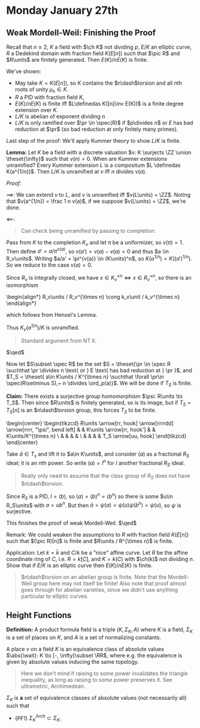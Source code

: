 # Monday January 27th

## Weak Mordell-Weil: Finishing the Proof

Recall that $n\geq 2$, $K$ a field with $\ch K$ not dividing $p$, $E/K$ an elliptic curve, $R$ a Dedekind domain with fraction field $K(E[n])$
such that $\pic R$ and $R\units$ are finitely generated.
Then $E(K) / nE(K)$ is finite.

We've shown:

- May take $K = K(E[n])$, so $K$ contains the $n\dash$torsion and all $n$th roots of unity $\mu_n \in K$.
- $R$ a PID with fraction field $K$,
- $E(K) / n E(K)$ is finite iff $L\definedas K([n]\inv E(K))$ is a finite degree extension over $K$.
- $L/K$ is abelian of exponent dividing $n$
- $L/K$ is only ramified over $\pr \in \spec(R)$ if $p\divides n$ or $E$ has bad reduction at $\pr$ (so bad reduction at only finitely many primes).

Last step of the proof: 
We'll apply Kummer theory to show $L/K$ is finite.


**Lemma:**
Let $K$ be a field with a discrete valuation $v: K \surjects \ZZ \union \theset{\infty}$ such that $v(n) = 0$.
When are Kummer extensions unramified?
Every Kummer extension $L$ is a compositum $L \definedas K(a^{1/n})$.
Then $L/K$ is unramified at $v$ iff $n$ divides $v(a)$.

*Proof:*

$\implies$: 
We can extend $v$ to $L$, and $v$ is unramified iff $v(L\units) = \ZZ$.
Noting that $v(a^{1/n}) = \frac 1 n v(a)$, if we suppose $v(L\units) = \ZZ$, we're done.

$\impliedby$:

> Can check being unramified by passing to completion.

Pass from $K$ to the completion $K_v$ and let $\pi$ be a uniformizer, so $v(\pi) = 1$.
Then define $a' = a/\pi^{v(a)}$, so $v(a') = v(a) - v(a) = 0$ and thus $a \in R_v\units$.
Writing $a/a' = \pi^{v(a)} \in (K\units)^n$, so $K(a^{1/n}) = K((a')^{1/n})$.
So we reduce to the case $v(a) = 0$.

Since $R_v$ is integrally closed, we have $x\in K_v^{\times n} \iff x\in R_v^{\times n}$, so there is an isomorphism

\begin{align*}
R_v\units / R_v^{\times n} \cong k_v\unit / k_v^{\times n}
\end{align*}

which follows from Hensel's Lemma.

Thus $K_v(a^{1/n})/K$ is unramified.

> Standard argument from NT II.

$\qed$

Now let $S\subset \spec R$ be the set $S = \theset{\pr \in \spec R \suchthat \pr \divides n \text{ or } E  \text{ has bad reduction at } \pr }$, 
and $T_S =  \theset{ a\in K\units / K^{\times n} \suchthat \forall \pr\in \spec(R\setminus S),~ n \divides \ord_p(a)}$.
We will be done if $T_S$ is finite.

**Claim:**
There exists a surjective group homomorphism $\psi: R\units \to T_S$.
Then since $R\units$ is finitely generated, so is its image, but if $T_S = T_S[n]$ is an $n\dash$torsion group, this forces $T_S$ to be finite.

\begin{center}
\begin{tikzcd}
R\units \arrow[rr, hook] \arrow[rrrrdd] \arrow[rrrr, "\psi", bend left] &  & K\units \arrow[rr, hook'] &  & K\units/K^{\times n} \\
                                                                        &  &                           &  &                      \\
                                                                        &  &                           &  & T_S \arrow[uu, hook]
\end{tikzcd}
\end{center}

Take $\bar a \in T_s$ and lift it to $a\in K\units$, and consider $(a)$ as a fractional $R_S$ ideal; it is an $n$th power.
So write $(a) = I^n$ for $I$ another fractional $R_S$ ideal.

> Really only need to assume that the class group of $R_S$ does not have $n\dash$torsion.

Since $R_S$ is a PID, $I = (b)$, so $(a) = (b)^n = (b^n)$ so there is some $u\in R_S\units$ with $a = ub^n$.
But then $\bar a = \psi(a) = \psi(u) \psi(b^n)
 = \psi(u)$, so $\psi$ is surjective.

This finishes the proof of weak Mordell-Weil.
$\qed$

Remark:
We could weaken the assumptions to $R$ with fraction field $K(E[n])$ such that $(\pic R)[n]$ is finite
and $R\units / R^{\times n}$ is finite.

Application:
Let $k = \bar k$ and $C/k$ be a "nice" affine curve.
Let $R$ be the affine coordinate ring of $C$, i.e. $R = k[C]$, and $K = k(C)$ with $\ch(k)$ not dividing $n$.
Show that if $E/K$ is an elliptic curve then $E(K) / n E(K)$ is finite.

> $n\dash$torsion on an abelian group is finite. 
> Note that the Mordell-Weil group here may not itself be finite!
> Also note that proof almost goes through for abelian varieties, since we didn't use anything particular to elliptic curves.

## Height Functions

**Definition:**
A product formula field is a triple $(K, \Sigma_K, A)$ where $K$ is a field, $\Sigma_K$ is a set of places on $K$, and $A$ is a set of normalizing constants.

A place $v$ on a field $K$ is an equivalence class of absolute values $\abs{\wait}: K \to [-, \infty)\subset \RR$, where e.g. the equivalence is given by absolute values inducing the same topology.

> Here we don't mind if raising to some power invalidates the triangle inequality, as long as raising to *some* power preserves it.
> See ultrametric, Archimedean.

$\Sigma_K$ is **a** set of equivalence classes of absolute values (not necessarily all) such that 

- (PF1) $\Sigma_K^{\text{Arch}}  \subset \Sigma_K$.
